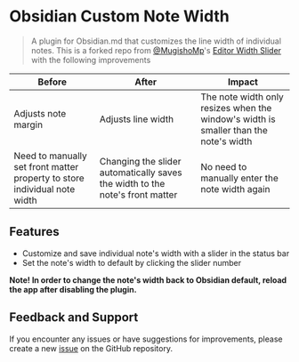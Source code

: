 # Obsidian Custom Note Width
> A plugin for Obsidian.md that customizes the line width of individual notes. This is a forked repo from [@MugishoMp](https://github.com/MugishoMp)'s [Editor Width Slider](https://github.com/MugishoMp/obsidian-editor-width-slider) with the following improvements

| Before  | After | Impact
| ------------- | ------------- | ------------- | 
| Adjusts note margin  | Adjusts line width  | The note width only resizes when the window's width is smaller than the note's width|
| Need to manually set front matter property to store individual note width  | Changing the slider automatically saves the width to the note's front matter | No need to manually enter the note width again|

## Features
- Customize and save individual note's width with a slider in the status bar
- Set the note's width to default by clicking the slider number

**Note! In order to change the note's width back to Obsidian default, reload the app after disabling the plugin.**

## Feedback and Support

If you encounter any issues or have suggestions for improvements, please create a new [issue](https://github.com/joel-y85/obsidian-custom-note-width/issues) on the GitHub repository.
